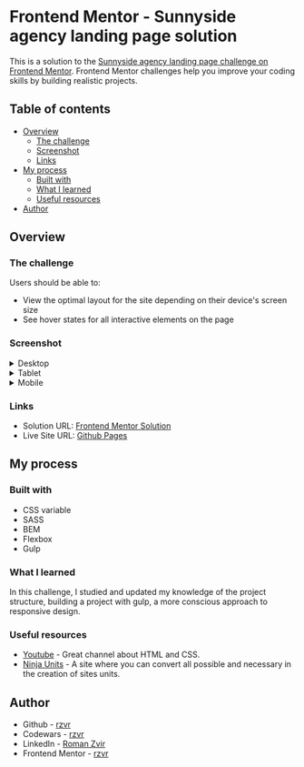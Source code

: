 # Frontend Mentor - Sunnyside agency landing page solution

This is a solution to the [Sunnyside agency landing page challenge on Frontend Mentor](https://www.frontendmentor.io/challenges/sunnyside-agency-landing-page-7yVs3B6ef). Frontend Mentor challenges help you improve your coding skills by building realistic projects.

## Table of contents

- [Overview](#overview)
  - [The challenge](#the-challenge)
  - [Screenshot](#screenshot)
  - [Links](#links)
- [My process](#my-process)
  - [Built with](#built-with)
  - [What I learned](#what-i-learned)
  - [Useful resources](#useful-resources)
- [Author](#author)

## Overview

### The challenge

Users should be able to:

- View the optimal layout for the site depending on their device's screen size
- See hover states for all interactive elements on the page

### Screenshot

<details>
  <summary>Desktop</summary>

<img src="./screenshots/desktop.png" alt="" width="700"/>
</details>

<details>
  <summary>Tablet</summary>

<img src="./screenshots/tablet.png" alt="" width="400"/>
</details>

<details>
  <summary>Mobile</summary>

<img src="./screenshots/mobile.png" alt="" width="200"/>
<img src="./screenshots/mobile-burger-menu.png" alt="" width="200"/>
</details>

### Links

- Solution URL: [Frontend Mentor Solution](https://www.frontendmentor.io/solutions/sunnyside-agency-landing-page-gulp-sass-bem-html-grid-flexbox-a5lzGMSAr)
- Live Site URL: [Github Pages](https://rzvr.github.io/sunnyside-agency-landing-page/)

## My process

### Built with

- CSS variable
- SASS
- BEM
- Flexbox
- Gulp

### What I learned

In this challenge, I studied and updated my knowledge of the project structure, building a project with gulp, a more conscious approach to responsive design.

### Useful resources

- [Youtube](https://www.youtube.com/user/KepowOb) - Great channel about HTML and CSS.
- [Ninja Units](https://www.ninjaunits.com/) - A site where you can convert all possible and necessary in the creation of sites units.

## Author

- Github - [rzvr](https://github.com/rzvr)
- Codewars - [rzvr](https://www.codewars.com/users/rzvr)
- LinkedIn - [Roman Zvir](https://www.linkedin.com/in/roman-zvir-8a4394214)
- Frontend Mentor - [rzvr](https://www.frontendmentor.io/profile/rzvr)
